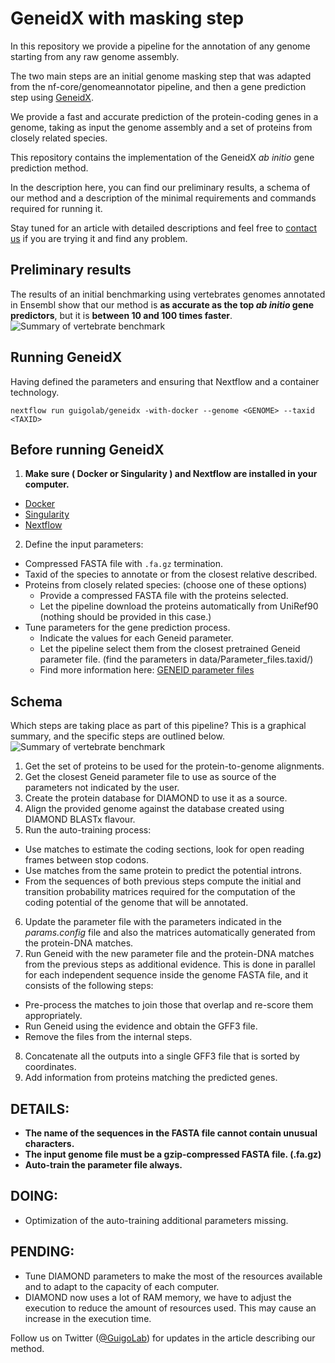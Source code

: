 # GeneidX with masking step

In this repository we provide a pipeline for the annotation of any genome starting from any raw genome assembly.

The two main steps are an initial genome masking step that was adapted from the nf-core/genomeannotator pipeline, and then a gene prediction step using [GeneidX](https://github.com/guigolab/geneidx).

We provide a fast and accurate prediction of the protein-coding genes in a genome, taking as input the genome assembly and a set of proteins from closely related species.

This repository contains the implementation of the GeneidX *ab initio* gene prediction method.

In the description here, you can find our preliminary results, a schema of our method and a description of the minimal requirements and commands required for running it.

Stay tuned for an article with detailed descriptions and feel free to [contact us](mailto:ferriol.calvet@crg.eu) if you are trying it and find any problem.


## Preliminary results
 The results of an initial benchmarking using vertebrates genomes annotated in Ensembl show that our method is **as accurate as the top *ab initio* gene predictors**, but it is **between 10 and 100 times faster**.
![Summary of vertebrate benchmark](images/Benchmarking4GitHubX.svg)



## Running GeneidX
Having defined the parameters and ensuring that Nextflow and a container technology.

`nextflow run guigolab/geneidx -with-docker
                            --genome <GENOME>
                            --taxid <TAXID>`


## Before running GeneidX
1. **Make sure ( Docker or Singularity ) and Nextflow are installed in your computer.**
  - [Docker](https://docs.docker.com/engine/install/)
  - [Singularity](https://sylabs.io/guides/3.0/user-guide/installation.html#)
  - [Nextflow](https://www.nextflow.io/docs/latest/getstarted.html#installation)

2. Define the input parameters:
  - Compressed FASTA file with `.fa.gz` termination.
  - Taxid of the species to annotate or from the closest relative described.
  - Proteins from closely related species: (choose one of these options)
      - Provide a compressed FASTA file with the proteins selected.
      - Let the pipeline download the proteins automatically from UniRef90 (nothing should be provided in this case.)
  - Tune parameters for the gene prediction process.
      - Indicate the values for each Geneid parameter.
      - Let the pipeline select them from the closest pretrained Geneid parameter file. (find the parameters in data/Parameter_files.taxid/)
      - Find more information here: [GENEID parameter files](https://genome.crg.es/software/geneid/index.html#parameters)



## Schema
Which steps are taking place as part of this pipeline?
This is a graphical summary, and the specific steps are outlined below.
![Summary of vertebrate benchmark](images/SchemaWhite.png)
1. Get the set of proteins to be used for the protein-to-genome alignments.
2. Get the closest Geneid parameter file to use as source of the parameters not indicated by the user.
3. Create the protein database for DIAMOND to use it as a source.
4. Align the provided genome against the database created using DIAMOND BLASTx flavour.
5. Run the auto-training process:
  - Use matches to estimate the coding sections, look for open reading frames between stop codons.
  - Use matches from the same protein to predict the potential introns.
  - From the sequences of both previous steps compute the initial and transition probability matrices required for the computation of the coding potential of the genome that will be annotated.
6. Update the parameter file with the parameters indicated in the *params.config* file and also the matrices automatically generated from the protein-DNA matches.
7. Run Geneid with the new parameter file and the protein-DNA matches from the previous steps as additional evidence.
This is done in parallel for each independent sequence inside the genome FASTA file, and it consists of the following steps:
  - Pre-process the matches to join those that overlap and re-score them appropriately.
  - Run Geneid using the evidence and obtain the GFF3 file.
  - Remove the files from the internal steps.
8. Concatenate all the outputs into a single GFF3 file that is sorted by coordinates.
9. Add information from proteins matching the predicted genes.


## DETAILS:
- **The name of the sequences in the FASTA file cannot contain unusual characters.**
- **The input genome file must be a gzip-compressed FASTA file. (.fa.gz)**
- **Auto-train the parameter file always.**


## DOING:
-  Optimization of the auto-training additional parameters missing.


## PENDING:
- Tune DIAMOND parameters to make the most of the resources available and to adapt to the capacity of each computer.
- DIAMOND now uses a lot of RAM memory, we have to adjust the execution to reduce the amount of resources used. This may cause an increase in the execution time.


Follow us on Twitter ([@GuigoLab](https://twitter.com/GuigoLab)) for updates in the article describing our method.
